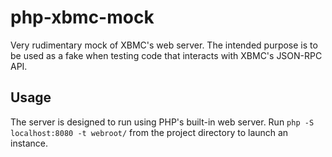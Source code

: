 php-xbmc-mock
=============

Very rudimentary mock of XBMC's web server. The intended purpose is to be used as a fake when testing code that interacts with XBMC's JSON-RPC API.

## Usage

The server is designed to run using PHP's built-in web server. Run `php -S localhost:8080 -t webroot/` from the project directory to launch an instance.
